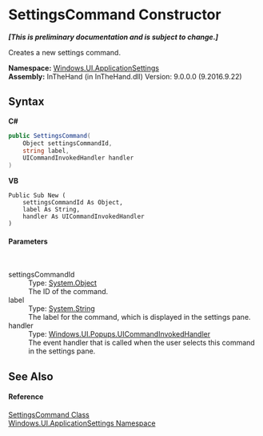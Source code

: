 # SettingsCommand Constructor 
 _**\[This is preliminary documentation and is subject to change.\]**_

Creates a new settings command.

**Namespace:**&nbsp;<a href="N_Windows_UI_ApplicationSettings">Windows.UI.ApplicationSettings</a><br />**Assembly:**&nbsp;InTheHand (in InTheHand.dll) Version: 9.0.0.0 (9.2016.9.22)

## Syntax

**C#**<br />
``` C#
public SettingsCommand(
	Object settingsCommandId,
	string label,
	UICommandInvokedHandler handler
)
```

**VB**<br />
``` VB
Public Sub New ( 
	settingsCommandId As Object,
	label As String,
	handler As UICommandInvokedHandler
)
```


#### Parameters
&nbsp;<dl><dt>settingsCommandId</dt><dd>Type: <a href="http://msdn2.microsoft.com/en-us/library/e5kfa45b" target="_blank">System.Object</a><br />The ID of the command.</dd><dt>label</dt><dd>Type: <a href="http://msdn2.microsoft.com/en-us/library/s1wwdcbf" target="_blank">System.String</a><br />The label for the command, which is displayed in the settings pane.</dd><dt>handler</dt><dd>Type: <a href="T_Windows_UI_Popups_UICommandInvokedHandler">Windows.UI.Popups.UICommandInvokedHandler</a><br />The event handler that is called when the user selects this command in the settings pane.</dd></dl>

## See Also


#### Reference
<a href="T_Windows_UI_ApplicationSettings_SettingsCommand">SettingsCommand Class</a><br /><a href="N_Windows_UI_ApplicationSettings">Windows.UI.ApplicationSettings Namespace</a><br />